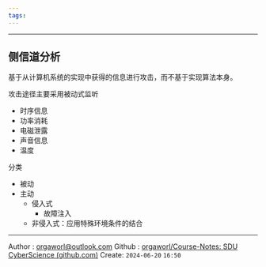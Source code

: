 ```yaml
---
tags:
---
```

---
## 侧信道分析
基于从计算机系统的实现中获得的信息进行攻击，而不基于实现算法本身。

攻击途径主要采用被动式监听
- 时序信息
- 功率消耗
- 电磁泄露
- 声音信息
- 温度


分类
- 被动
- 主动
	- 侵入式
		- 故障注入
	- 非侵入式：应用特殊环境条件的结合


---
Author : orgaworl@outlook.com
Github : [orgaworl/Course-Notes: SDU CyberScience (github.com)](https://github.com/orgaworl/Course-Notes)
Create: `2024-06-20` `16:50`
